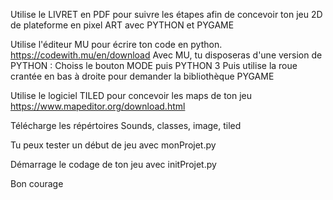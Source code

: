 Utilise le LIVRET en PDF pour suivre les étapes afin de concevoir ton jeu 2D de plateforme en pixel ART avec PYTHON et PYGAME

Utilise l'éditeur MU pour écrire ton code en python.
https://codewith.mu/en/download
Avec MU, tu disposeras d'une version de PYTHON : Choiss le bouton MODE puis PYTHON 3
Puis utilise la roue crantée en bas à droite pour demander la bibliothèque PYGAME

Utilise le logiciel TILED pour concevoir les maps de ton jeu
https://www.mapeditor.org/download.html

Télécharge les répértoires Sounds, classes, image, tiled

Tu peux tester un début de jeu avec monProjet.py

Démarrage le codage de ton jeu avec initProjet.py

Bon courage
